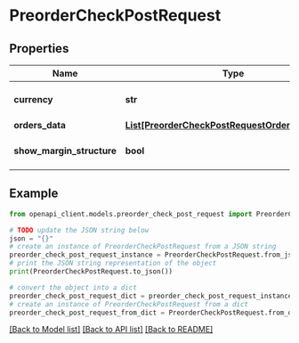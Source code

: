 # PreorderCheckPostRequest


## Properties

Name | Type | Description | Notes
------------ | ------------- | ------------- | -------------
**currency** | **str** | Currency code | [optional] [default to 'EUR']
**orders_data** | [**List[PreorderCheckPostRequestOrdersDataInner]**](PreorderCheckPostRequestOrdersDataInner.md) |  | 
**show_margin_structure** | **bool** |  | [optional] [default to False]

## Example

```python
from openapi_client.models.preorder_check_post_request import PreorderCheckPostRequest

# TODO update the JSON string below
json = "{}"
# create an instance of PreorderCheckPostRequest from a JSON string
preorder_check_post_request_instance = PreorderCheckPostRequest.from_json(json)
# print the JSON string representation of the object
print(PreorderCheckPostRequest.to_json())

# convert the object into a dict
preorder_check_post_request_dict = preorder_check_post_request_instance.to_dict()
# create an instance of PreorderCheckPostRequest from a dict
preorder_check_post_request_from_dict = PreorderCheckPostRequest.from_dict(preorder_check_post_request_dict)
```
[[Back to Model list]](../README.md#documentation-for-models) [[Back to API list]](../README.md#documentation-for-api-endpoints) [[Back to README]](../README.md)


